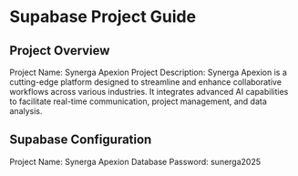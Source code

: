 # Supabase Project Guide

## Project Overview

Project Name: Synerga Apexion
Project Description: Synerga Apexion is a cutting-edge platform designed to streamline and enhance collaborative workflows across various industries. It integrates advanced AI capabilities to facilitate real-time communication, project management, and data analysis.

## Supabase Configuration

Project Name: Synerga Apexion
Database Password: sunerga2025

